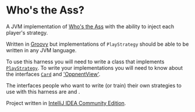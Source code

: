 # Who's the Ass?

A JVM implementation of [Who's the Ass](http://en.wikipedia.org/wiki/Who's_the_Ass%3F) with the ability to inject each player's strategy.

Written in [Groovy](http://groovy.codehaus.org/) but implementations of `PlayStrategy` should be able to be written in any JVM language.

To use this harness you will need to write a class that implements [`PlayStrategy`](https://github.com/dnahodil/whostheass/blob/master/src/com/fgi/whostheass/strategy/PlayStrategy.java). To write your implementations you will need to know about the interfaces [`Card`](https://github.com/dnahodil/whostheass/blob/master/src/com/fgi/whostheass/cards/Card.java) and ['OppnentView'](https://github.com/dnahodil/whostheass/blob/master/src/com/fgi/whostheass/player/OpponentView.java).

The interfaces people who want to write (or train) their own strategies to use with this harness are  and .

Project written in [IntelliJ IDEA Community Edition](http://www.jetbrains.com/idea/free_java_ide.html).
